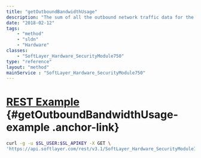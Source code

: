 ```yaml
---
title: "getOutboundBandwidthUsage"
description: "The sum of all the outbound network traffic data for the last 30 days."
date: "2018-02-12"
tags:
    - "method"
    - "sldn"
    - "Hardware"
classes:
    - "SoftLayer_Hardware_SecurityModule750"
type: "reference"
layout: "method"
mainService : "SoftLayer_Hardware_SecurityModule750"
---
```


# [REST Example](#getOutboundBandwidthUsage-example) <a href="/article/rest/"><i class="fas fa-question"></i></a> {#getOutboundBandwidthUsage-example .anchor-link} 
```bash
curl -g -u $SL_USER:$SL_APIKEY -X GET \
'https://api.softlayer.com/rest/v3.1/SoftLayer_Hardware_SecurityModule750/{SoftLayer_Hardware_SecurityModule750ID}/getOutboundBandwidthUsage'
```
